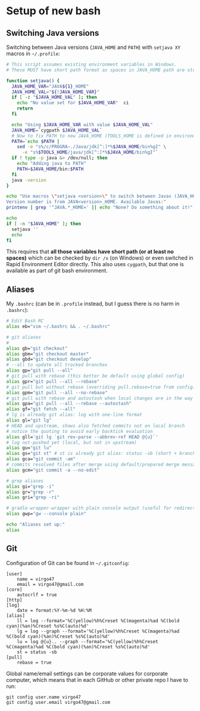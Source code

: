 # Setup of new bash

## Switching Java versions

Switching between Java versions (`JAVA_HOME` and `PATH`) with `setjava XY` macros in `~/.profile`:
```bash
# This script assumes existing environment variables in Windows.
# These MUST have short path format as spaces in JAVA_HOME path are strongly discouraged.

function setjava() {
  JAVA_HOME_VAR="JAVA${1}_HOME"
  JAVA_HOME_VAL="${!JAVA_HOME_VAR}"
  if [ -z "$JAVA_HOME_VAL" ]; then
    echo "No value set for $JAVA_HOME_VAR"  ci
    return
  fi

  echo "Using $JAVA_HOME_VAR with value $JAVA_HOME_VAL"
  JAVA_HOME=`cygpath $JAVA_HOME_VAL`
  # Now to fix PATH to new JAVA_HOME (TOOLS_HOME is defined in environment)
  PATH=`echo $PATH |
    sed -e "s%/c/PROGRA~./Java/jdk[^:]*%$JAVA_HOME/bin%gI" \
      -e "s%$TOOLS_HOME/java/jdk[^:]*%$JAVA_HOME/bin%gI"`
  if ! type -p java &> /dev/null; then
    echo "Adding java to PATH"
    PATH=$JAVA_HOME/bin:$PATH
  fi
  java -version
}

echo "Use macros \"setjava <version>\" to switch between Javas (JAVA_HOME, PATH).
Version number is from JAVA<version>_HOME. Available Javas:"
printenv | grep '^JAVA.*_HOME=' || echo "None? Do something about it!"

echo
if [ -n "$JAVA_HOME" ]; then
  setjava ''
  echo
fi
```

This requires that **all those variables have short path (or at least no spaces)** which can be
checked by `dir /x` (on Windows) or even switched in Rapid Environment Editor directly. This also
uses `cygpath`, but that one is available as part of git bash environment.

## Aliases

My `.bashrc` (can be in `.profile` instead, but I guess there is no harm in `.bashrc`):
```bash
# Edit Bash RC
alias eb="vim ~/.bashrc && . ~/.bashrc"

# git aliases
#
alias gb="git checkout"
alias gbm="git checkout master"
alias gbd="git checkout develop"
# --all to update all tracked branches
alias gp="git pull --all"
# git pull with rebase (this better be default using global config)
alias gpr="git pull --all --rebase"
# git pull but without rebase (overriding pull.rebase=true from config)
alias gpm="git pull --all --no-rebase"
# git pull with rebase and autostash when local changes are in the way
alias gpa="git pull --all --rebase --autostash"
alias gf="git fetch --all"
# lg is already git alias: log with one-line format
alias gl="git lg"
# HEAD and upstream, shows also fetched commits not on local branch
# notice the quoting to avoid early backtick evaluation
alias gll='git lg `git rev-parse --abbrev-ref HEAD @{u}`'
# log not-pushed yet (local, but not in upstream)
alias gu="git lu"
alias gs="git st" # st is already git alias: status -sb (short + branch info)
alias gca="git commit -am"
# commits resolved files after merge using default/prepared merge message
alias gcm="git commit -a --no-edit"

# grep aliases
alias gi="grep -i"
alias gr="grep -r"
alias gri="grep -ri"

# gradle-wrapper-wrapper with plain console output (useful for redirecting)
alias gwp="gw --console plain"

echo "Aliases set up:"
alias
```

## Git

Configuration of Git can be found in `~/.gitconfig`:
```
[user]                              
	name = virgo47
	email = virgo47@gmail.com
[core]
	autocrlf = true
[http]
[log]
	date = format:%Y-%m-%d %H:%M
[alias]
	ll = log --format='%C(yellow)%h%Creset %C(magenta)%ad %C(bold cyan)(%an)%Creset %s%C(auto)%d'
	lg = log --graph --format='%C(yellow)%h%Creset %C(magenta)%ad %C(bold cyan)(%an)%Creset %s%C(auto)%d'
	lu = log @{u}.. --graph --format='%C(yellow)%h%Creset %C(magenta)%ad %C(bold cyan)(%an)%Creset %s%C(auto)%d'
	st = status -sb
[pull]
	rebase = true
```

Global name/email settings can be corporate values for corporate computer, which means that in
each GitHub or other private repo I have to run:

```
git config user.name virgo47
git config user.email virgo47@gmail.com
```
